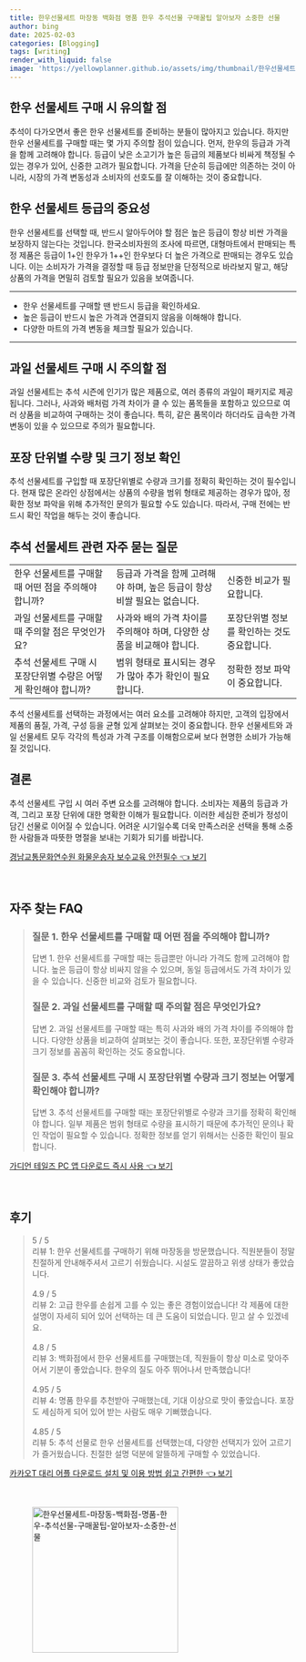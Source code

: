 ```yaml
---
title: 한우선물세트 마장동 백화점 명품 한우 추석선물 구매꿀팁 알아보자 소중한 선물
author: bing
date: 2025-02-03
categories: [Blogging]
tags: [writing]
render_with_liquid: false
image: 'https://yellowplanner.github.io/assets/img/thumbnail/한우선물세트-마장동-백화점-명품-한우-추석선물-구매꿀팁-알아보자-소중한-선물.webp'
---
```



<h2 id='한우_선물세트_구매_주의사항'>한우 선물세트 구매 시 유의할 점</h2>

<p>추석이 다가오면서 좋은 한우 선물세트를 준비하는 분들이 많아지고 있습니다. 하지만 한우 선물세트를 구매할 때는 몇 가지 주의할 점이 있습니다. 먼저, 한우의 등급과 가격을 함께 고려해야 합니다. 등급이 낮은 소고기가 높은 등급의 제품보다 비싸게 책정될 수 있는 경우가 있어, 신중한 고려가 필요합니다. 가격을 단순히 등급에만 의존하는 것이 아니라, 시장의 가격 변동성과 소비자의 선호도를 잘 이해하는 것이 중요합니다.</p>

<h2 id='등급에_대한_의미'>한우 선물세트 등급의 중요성</h2>

<p>한우 선물세트를 선택할 때, 반드시 알아두어야 할 점은 높은 등급이 항상 비싼 가격을 보장하지 않는다는 것입니다. 한국소비자원의 조사에 따르면, 대형마트에서 판매되는 특정 제품은 등급이 1+인 한우가 1++인 한우보다 더 높은 가격으로 판매되는 경우도 있습니다. 이는 소비자가 가격을 결정할 때 등급 정보만을 단정적으로 바라보지 말고, 해당 상품의 가격을 면밀히 검토할 필요가 있음을 보여줍니다.</p>

<hr />

<ul>
    <li>한우 선물세트를 구매할 땐 반드시 등급을 확인하세요.</li>
    <li>높은 등급이 반드시 높은 가격과 연결되지 않음을 이해해야 합니다.</li>
    <li>다양한 마트의 가격 변동을 체크할 필요가 있습니다.</li>
</ul>

<hr />

<h2 id='과일_선물세트_구매_유의사항'>과일 선물세트 구매 시 주의할 점</h2>

<p>과일 선물세트는 추석 시즌에 인기가 많은 제품으로, 여러 종류의 과일이 패키지로 제공됩니다. 그러나, 사과와 배처럼 가격 차이가 클 수 있는 품목들을 포함하고 있으므로 여러 상품을 비교하여 구매하는 것이 좋습니다. 특히, 같은 품목이라 하더라도 급속한 가격 변동이 있을 수 있으므로 주의가 필요합니다.</p>

<h2 id='포장단위_정확히_확인하기'>포장 단위별 수량 및 크기 정보 확인</h2>

<p>추석 선물세트를 구입할 때 포장단위별로 수량과 크기를 정확히 확인하는 것이 필수입니다. 현재 많은 온라인 상점에서는 상품의 수량을 범위 형태로 제공하는 경우가 많아, 정확한 정보 파악을 위해 추가적인 문의가 필요할 수도 있습니다. 따라서, 구매 전에는 반드시 확인 작업을 해두는 것이 좋습니다.</p>

<h2 id='자주_묻는_질문'>추석 선물세트 관련 자주 묻는 질문</h2>

<table>
    <tr>
        <td>한우 선물세트를 구매할 때 어떤 점을 주의해야 합니까?</td>
        <td>등급과 가격을 함께 고려해야 하며, 높은 등급이 항상 비쌀 필요는 없습니다.</td>
        <td>신중한 비교가 필요합니다.</td>
    </tr>
    <tr>
        <td>과일 선물세트를 구매할 때 주의할 점은 무엇인가요?</td>
        <td>사과와 배의 가격 차이를 주의해야 하며, 다양한 상품을 비교해야 합니다.</td>
        <td>포장단위별 정보를 확인하는 것도 중요합니다.</td>
    </tr>
    <tr>
        <td>추석 선물세트 구매 시 포장단위별 수량은 어떻게 확인해야 합니까?</td>
        <td>범위 형태로 표시되는 경우가 많아 추가 확인이 필요합니다.</td>
        <td>정확한 정보 파악이 중요합니다.</td>
    </tr>
</table>

<p>추석 선물세트를 선택하는 과정에서는 여러 요소를 고려해야 하지만, 고객의 입장에서 제품의 품질, 가격, 구성 등을 균형 있게 살펴보는 것이 중요합니다. 한우 선물세트와 과일 선물세트 모두 각각의 특성과 가격 구조를 이해함으로써 보다 현명한 소비가 가능해질 것입니다.</p>

<h2 id='결론'>결론</h2>

<p>추석 선물세트 구입 시 여러 주변 요소를 고려해야 합니다. 소비자는 제품의 등급과 가격, 그리고 포장 단위에 대한 명확한 이해가 필요합니다. 이러한 세심한 준비가 정성이 담긴 선물로 이어질 수 있습니다. 어려운 시기일수록 더욱 만족스러운 선택을 통해 소중한 사람들과 따뜻한 명절을 보내는 기회가 되기를 바랍니다.</p>


<p><a class="click-button" title="경남교통문화연수원 화물운송자 보수교육 안전필수" href="https://yellowplanner.github.io/posts/%EA%B2%BD%EB%82%A8%EA%B5%90%ED%86%B5%EB%AC%B8%ED%99%94%EC%97%B0%EC%88%98%EC%9B%90-%ED%99%94%EB%AC%BC%EC%9A%B4%EC%86%A1%EC%9E%90-%EB%B3%B4%EC%88%98%EA%B5%90%EC%9C%A1-%EC%95%88%EC%A0%84%ED%95%84%EC%88%98/" rel="dofollow">경남교통문화연수원 화물운송자 보수교육 안전필수 👈 보기</a></p><br>
<h2 id='자주_찾는_FAQ'>자주 찾는 FAQ</h2>
<div itemscope="" itemtype="https://schema.org/FAQPage"> 
<blockquote> 
<div itemscope="" itemprop="mainEntity" itemtype="https://schema.org/Question"> 
<h3 itemprop="name">질문 1. 한우 선물세트를 구매할 때 어떤 점을 주의해야 합니까?</h3> 
<div itemscope="" itemprop="acceptedAnswer" itemtype="https://schema.org/Answer"> 
<span itemprop="text"> 
<p>답변 1. 한우 선물세트를 구매할 때는 등급뿐만 아니라 가격도 함께 고려해야 합니다. 높은 등급이 항상 비싸지 않을 수 있으며, 동일 등급에서도 가격 차이가 있을 수 있습니다. 신중한 비교와 검토가 필요합니다.</p> 
</span> 
</div> 
</div> 

<div itemscope="" itemprop="mainEntity" itemtype="https://schema.org/Question"> 
<h3 itemprop="name">질문 2. 과일 선물세트를 구매할 때 주의할 점은 무엇인가요?</h3> 
<div itemscope="" itemprop="acceptedAnswer" itemtype="https://schema.org/Answer"> 
<span itemprop="text"> 
<p>답변 2. 과일 선물세트를 구매할 때는 특히 사과와 배의 가격 차이를 주의해야 합니다. 다양한 상품을 비교하여 살펴보는 것이 좋습니다. 또한, 포장단위별 수량과 크기 정보를 꼼꼼히 확인하는 것도 중요합니다.</p> 
</span> 
</div> 
</div> 

<div itemscope="" itemprop="mainEntity" itemtype="https://schema.org/Question"> 
<h3 itemprop="name">질문 3. 추석 선물세트 구매 시 포장단위별 수량과 크기 정보는 어떻게 확인해야 합니까?</h3> 
<div itemscope="" itemprop="acceptedAnswer" itemtype="https://schema.org/Answer"> 
<span itemprop="text"> 
<p>답변 3. 추석 선물세트를 구매할 때는 포장단위별로 수량과 크기를 정확히 확인해야 합니다. 일부 제품은 범위 형태로 수량을 표시하기 때문에 추가적인 문의나 확인 작업이 필요할 수 있습니다. 정확한 정보를 얻기 위해서는 신중한 확인이 필요합니다.</p> 
</span> 
</div> 
</div> 
</blockquote> 
</div>
<p><a class="click-button" title="가디언 테일즈 PC 앱 다운로드 즉시 사용" href="https://yellowplanner.github.io/posts/%EA%B0%80%EB%94%94%EC%96%B8-%ED%85%8C%EC%9D%BC%EC%A6%88-PC-%EC%95%B1-%EB%8B%A4%EC%9A%B4%EB%A1%9C%EB%93%9C-%EC%A6%89%EC%8B%9C-%EC%82%AC%EC%9A%A9/" rel="dofollow">가디언 테일즈 PC 앱 다운로드 즉시 사용 👈 보기</a></p><br>
<h2 id='후기'>후기</h2>
<div itemscope itemtype="https://schema.org/Product">
  <blockquote>
  <div itemprop="review" itemscope itemtype="https://schema.org/Review">
      <div itemprop="reviewRating" itemscope itemtype="https://schema.org/Rating"> <span itemprop="ratingValue">5</span> / <span itemprop="bestRating">5</span> </div>
      <span itemprop="reviewBody">리뷰 1: 한우 선물세트를 구매하기 위해 마장동을 방문했습니다. 직원분들이 정말 친절하게 안내해주셔서 고르기 쉬웠습니다. 시설도 깔끔하고 위생 상태가 좋았습니다.</span>
  </div>
  <br>
  <div itemprop="review" itemscope itemtype="https://schema.org/Review">
      <div itemprop="reviewRating" itemscope itemtype="https://schema.org/Rating"> <span itemprop="ratingValue">4.9</span> / <span itemprop="bestRating">5</span> </div>
      <span itemprop="reviewBody">리뷰 2: 고급 한우를 손쉽게 고를 수 있는 좋은 경험이었습니다! 각 제품에 대한 설명이 자세히 되어 있어 선택하는 데 큰 도움이 되었습니다. 믿고 살 수 있겠네요.</span>
  </div>
  <br>
  <div itemprop="review" itemscope itemtype="https://schema.org/Review">
      <div itemprop="reviewRating" itemscope itemtype="https://schema.org/Rating"> <span itemprop="ratingValue">4.8</span> / <span itemprop="bestRating">5</span> </div>
      <span itemprop="reviewBody">리뷰 3: 백화점에서 한우 선물세트를 구매했는데, 직원들이 항상 미소로 맞아주어서 기분이 좋았습니다. 한우의 질도 아주 뛰어나서 만족했습니다!</span>
  </div>
  <br>
  <div itemprop="review" itemscope itemtype="https://schema.org/Review">
      <div itemprop="reviewRating" itemscope itemtype="https://schema.org/Rating"> <span itemprop="ratingValue">4.95</span> / <span itemprop="bestRating">5</span> </div>
      <span itemprop="reviewBody">리뷰 4: 명품 한우를 추천받아 구매했는데, 기대 이상으로 맛이 좋았습니다. 포장도 세심하게 되어 있어 받는 사람도 매우 기뻐했습니다.</span>
  </div>
  <br>
  <div itemprop="review" itemscope itemtype="https://schema.org/Review">
      <div itemprop="reviewRating" itemscope itemtype="https://schema.org/Rating"> <span itemprop="ratingValue">4.85</span> / <span itemprop="bestRating">5</span> </div>
      <span itemprop="reviewBody">리뷰 5: 추석 선물로 한우 선물세트를 선택했는데, 다양한 선택지가 있어 고르기가 즐거웠습니다. 친절한 설명 덕분에 알뜰하게 구매할 수 있었습니다.</span>
  </div>
  </blockquote>
</div>
<p><a class="click-button" title="카카오T 대리 어플 다운로드 설치 및 이용 방법 쉽고 간편한" href="https://yellowplanner.github.io/posts/%EC%B9%B4%EC%B9%B4%EC%98%A4T-%EB%8C%80%EB%A6%AC-%EC%96%B4%ED%94%8C-%EB%8B%A4%EC%9A%B4%EB%A1%9C%EB%93%9C-%EC%84%A4%EC%B9%98-%EB%B0%8F-%EC%9D%B4%EC%9A%A9-%EB%B0%A9%EB%B2%95-%EC%89%BD%EA%B3%A0-%EA%B0%84%ED%8E%B8%ED%95%9C/" rel="dofollow">카카오T 대리 어플 다운로드 설치 및 이용 방법 쉽고 간편한 👈 보기</a></p><br>
<figure class="image"><img src="https://yellowplanner.github.io/assets/img/thumbnail/한우선물세트-마장동-백화점-명품-한우-추석선물-구매꿀팁-알아보자-소중한-선물.webp" alt="한우선물세트-마장동-백화점-명품-한우-추석선물-구매꿀팁-알아보자-소중한-선물" width="256" height="256"></figure>